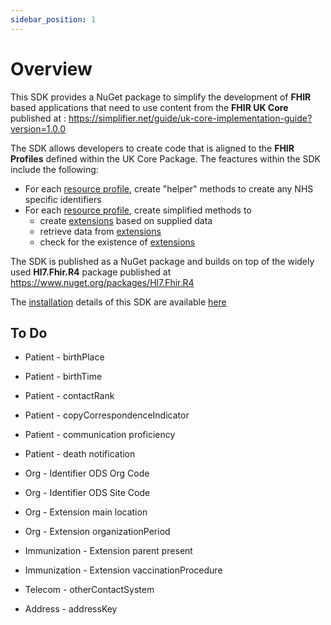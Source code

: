 ```yaml
---
sidebar_position: 1
---
```


# Overview

This SDK provides a NuGet package to simplify the development of **FHIR** based applications that need to use content from the **FHIR UK Core** published at : https://simplifier.net/guide/uk-core-implementation-guide?version=1.0.0

The SDK allows developers to create code that is aligned to the **FHIR Profiles** defined within the UK Core Package.
The feactures within the SDK include the following:

-   For each [resource profile](./resources/included-resources), create "helper" methods to create any NHS specific identifiers
-   For each [resource profile](./resources/included-resources), create simplified methods to
    -   create [extensions](./extensions/overview) based on supplied data
    -   retrieve data from [extensions](./extensions/overview)
    -   check for the existence of [extensions](./extensions/overview)
  
The SDK is published as a NuGet package and builds on top of the widely used **Hl7.Fhir.R4** package published at https://www.nuget.org/packages/Hl7.Fhir.R4

The [installation](./installation) details of this SDK are available [here](./installation)
## To Do

- Patient - birthPlace
- Patient - birthTime
- Patient - contactRank
- Patient - copyCorrespondenceIndicator
- Patient - communication proficiency
- Patient - death notification

- Org - Identifier ODS Org Code
- Org - Identifier ODS Site Code
- Org - Extension main location
- Org - Extension organizationPeriod

- Immunization - Extension parent present
- Immunization - Extension vaccinationProcedure	


- Telecom - otherContactSystem

- Address - addressKey

